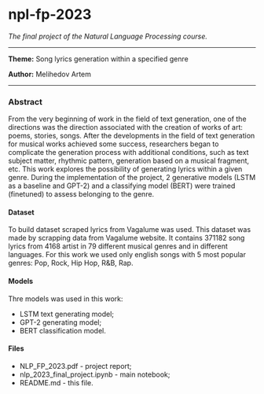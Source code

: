 # npl-fp-2023

_The final project of the Natural Language Processing course._

____
**Theme:** Song lyrics generation within a specified genre

**Author:** Melihedov Artem
____


### Abstract

From the very beginning of work in the field of text generation, one of the directions was the direction associated with the creation of works of art: poems, stories, songs. After the developments in the field of text generation for musical works achieved some success, researchers began to complicate the generation process with additional conditions, such as text subject matter, rhythmic pattern, generation based on a musical fragment, etc. This work explores the possibility of generating lyrics within a given genre. During the implementation of the project, 2 generative models (LSTM as a baseline and GPT-2) and a classifying model (BERT) were trained (finetuned) to assess belonging to the genre.

#### Dataset

To build dataset scraped lyrics from Vagalume was used. This dataset was made by scrapping data from Vagalume website. It contains 371182 song lyrics from 4168 artist in 79 different musical genres and in different languages. For this work we used only english songs with 5 most popular genres: Pop, Rock, Hip Hop, R\&B, Rap.


#### Models 

Thre models was used in this work:

- LSTM text generating model;
- GPT-2 generating model;
- BERT classification model.


#### Files

- NLP_FP_2023.pdf - project report;
- nlp_2023_final_project.ipynb - main notebook;
- README.md - this file.
